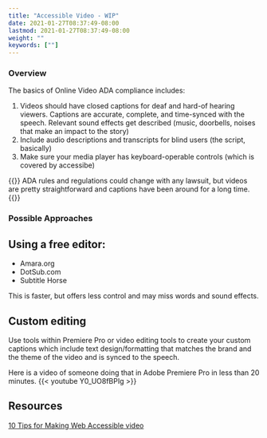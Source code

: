 ```yaml
---
title: "Accessible Video - WIP"
date: 2021-01-27T08:37:49-08:00
lastmod: 2021-01-27T08:37:49-08:00
weight: ""
keywords: [""]
---
```


### Overview 

The basics of Online Video ADA compliance includes:

1. Videos should have closed captions for deaf and hard-of hearing viewers. Captions are accurate, complete, and time-synced with the speech. Relevant sound effects get described (music, doorbells, noises that make an impact to the story)
2. Include audio descriptions and transcripts for blind users (the script, basically)
3. Make sure your media player has keyboard-operable controls (which is covered by accessibe) 

{{<notice info>}}
ADA rules and regulations could change with any lawsuit, but videos are pretty straightforward and captions have been around for a long time. 
{{</notice>}}

### Possible Approaches

## Using a free editor:

* Amara.org
* DotSub.com
* Subtitle Horse 

This is faster, but offers less control and may miss words and sound effects.

## Custom editing
Use tools within Premiere Pro or video editing tools to create your custom captions which include text design/formatting that matches the brand and the theme of the video and is synced to the speech. 

Here is a video of someone doing that in Adobe Premiere Pro in less than 20 minutes.
{{< youtube Y0_UO8fBPIg >}}

## Resources

[10 Tips for Making Web Accessible video](10-Tips-for-Making-Web-Video-Accessible.pdf)

